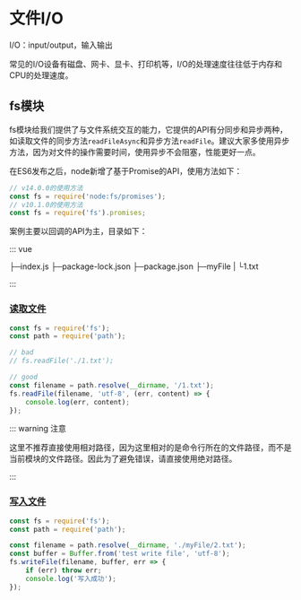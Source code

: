# 文件I/O

I/O：input/output，输入输出

常见的I/O设备有磁盘、网卡、显卡、打印机等，I/O的处理速度往往低于内存和CPU的处理速度。

## fs模块

fs模块给我们提供了与文件系统交互的能力，它提供的API有分同步和异步两种，如读取文件的同步方法`readFileAsync`和异步方法`readFile`。建议大家多使用异步方法，因为对文件的操作需要时间，使用异步不会阻塞，性能更好一点。

在ES6发布之后，node新增了基于Promise的API，使用方法如下：

```js
// v14.0.0的使用方法
const fs = require('node:fs/promises');
// v10.1.0的使用方法
const fs = require('fs').promises;
```

案例主要以回调的API为主，目录如下：

::: vue 

├─index.js
├─package-lock.json
├─package.json
├─myFile
|   └1.txt

:::

### [读取文件](http://nodejs.cn/api/fs.html#fsreadfilepath-options-callback)

```js
const fs = require('fs');
const path = require('path');

// bad
// fs.readFile('./1.txt');

// good
const filename = path.resolve(__dirname, '/1.txt');
fs.readFile(filename, 'utf-8', (err, content) => {
    console.log(err, content);
});
```

::: warning 注意

这里不推荐直接使用相对路径，因为这里相对的是命令行所在的文件路径，而不是当前模块的文件路径。因此为了避免错误，请直接使用绝对路径。

:::

### [写入文件](http://nodejs.cn/api/fs.html#fswritefilefile-data-options-callback)

```js
const fs = require('fs');
const path = require('path');

const filename = path.resolve(__dirname, './myFile/2.txt');
const buffer = Buffer.from('test write file', 'utf-8');
fs.writeFile(filename, buffer, err => {
    if (err) throw err;
    console.log('写入成功');
});
```

